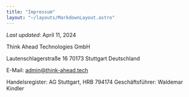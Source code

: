 ```yaml
---
title: "Impressum"
layout: "~/layouts/MarkdownLayout.astro"
---
```


_Last updated_: April 11, 2024

Think Ahead Technologies GmbH

Lautenschlagerstraße 16
70173 Stuttgart
Deutschland

E-Mail: admin@think-ahead.tech

Handelsregister: AG Stuttgart, HRB 794174
Geschäftsführer: Waldemar Kindler
